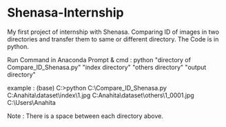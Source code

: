 # Shenasa-Internship
My first project of internship with Shenasa.
Comparing ID of images in two directories and transfer them to same or different directory. The Code is in python.

Run Command in Anaconda Prompt & cmd : python "directory of Compare_ID_Shenasa.py" "index directory" "others directory" "output directory"

example : 
(base) C:\>python C:\Compare_ID_Shenasa.py C:Anahita\dataset\index\1.jpg C:Anahita\dataset\others\1_0001.jpg C:\Users\Anahita

Note : There is a space between each directory above.
